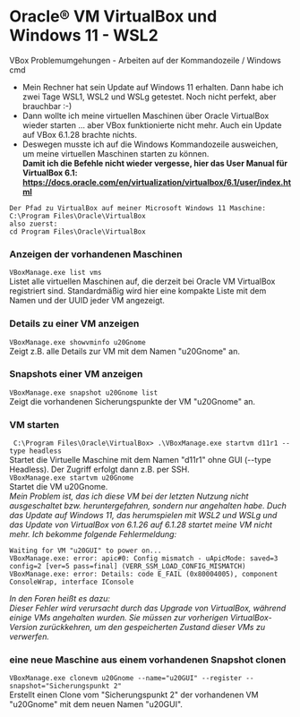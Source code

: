 # Oracle® VM VirtualBox und Windows 11 - WSL2
VBox Problemumgehungen - Arbeiten auf der Kommandozeile / Windows cmd  
* Mein Rechner hat sein Update auf Windows 11 erhalten. Dann habe ich zwei Tage WSL1, WSL2 und WSLg getestet. Noch nicht perfekt, aber brauchbar :-)  
* Dann wollte ich meine virtuellen Maschinen über Oracle VirtualBox wieder starten ... aber VBox funktionierte nicht mehr. Auch ein Update auf VBox 6.1.28 brachte nichts.  
* Deswegen musste ich auf die Windows Kommandozeile ausweichen, um meine virtuellen Maschinen starten zu können.  
**Damit ich die Befehle nicht wieder vergesse, hier das User Manual für VirtualBox 6.1: https://docs.oracle.com/en/virtualization/virtualbox/6.1/user/index.html**

```
Der Pfad zu VirtualBox auf meiner Microsoft Windows 11 Maschine:  
C:\Program Files\Oracle\VirtualBox
also zuerst:  
cd Program Files\Oracle\VirtualBox
```

### Anzeigen der vorhandenen Maschinen
`VBoxManage.exe list vms`  
Listet alle virtuellen Maschinen auf, die derzeit bei Oracle VM VirtualBox registriert sind. Standardmäßig wird hier eine kompakte Liste mit dem Namen und der UUID jeder VM angezeigt.

### Details zu einer VM anzeigen
`VBoxManage.exe showvminfo u20Gnome`  
Zeigt z.B. alle Details zur VM mit dem Namen "u20Gnome" an.  

### Snapshots einer VM anzeigen
`VBoxManage.exe snapshot u20Gnome list`  
Zeigt die vorhandenen Sicherungspunkte der VM "u20Gnome" an.

### VM starten
` C:\Program Files\Oracle\VirtualBox> .\VBoxManage.exe startvm d11r1 --type headless`  
Startet die Virtuelle Maschine mit dem Namen "d11r1" ohne GUI (--type Headless). Der Zugriff erfolgt dann z.B. per SSH.  
`VBoxManage.exe startvm u20Gnome`  
Startet die VM u20Gnome.  
*Mein Problem ist, das ich diese VM bei der letzten Nutzung nicht ausgeschaltet bzw. heruntergefahren, sondern nur angehalten habe. Duch das Update auf Windows 11, das herumspielen mit WSL2 und WSLg und das Update von VirtualBox von 6.1.26 auf 6.1.28 startet meine VM nicht mehr. Ich bekomme folgende Fehlermeldung:*  
``` 
Waiting for VM "u20GUI" to power on...  
VBoxManage.exe: error: apic#0: Config mismatch - uApicMode: saved=3 config=2 [ver=5 pass=final] (VERR_SSM_LOAD_CONFIG_MISMATCH)  
VBoxManage.exe: error: Details: code E_FAIL (0x80004005), component ConsoleWrap, interface IConsole  
```
*In den Foren heißt es dazu:  
Dieser Fehler wird verursacht durch das Upgrade von VirtualBox, während einige VMs angehalten wurden. Sie müssen zur vorherigen VirtualBox-Version zurückkehren, um den gespeicherten Zustand dieser VMs zu verwerfen.*  

### eine neue Maschine aus einem vorhandenen Snapshot clonen
`VBoxManage.exe clonevm u20Gnome --name="u20GUI" --register --snapshot="Sicherungspunkt 2"`  
Erstellt einen Clone vom "Sicherungspunkt 2" der vorhandenen VM "u20Gnome" mit dem neuen Namen "u20GUI".  
